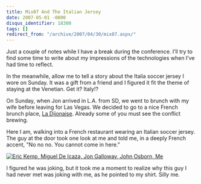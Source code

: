 ```yaml
---
title: Mix07 And The Italian Jersey
date: 2007-05-01 -0800
disqus_identifier: 18300
tags: []
redirect_from: "/archive/2007/04/30/mix07.aspx/"
---
```


Just a couple of notes while I have a break during the conference. I’ll
try to find some time to write about my impressions of the technologies
when I’ve had time to reflect.

In the meanwhile, allow me to tell a story about the Italia soccer
jersey I wore on Sunday. It was a gift from a friend and I figured it
fit the theme of staying at the Venetian. Get it? Italy!?

On Sunday, when Jon arrived in L.A. from SD, we went to brunch with my
wife before leaving for Las Vegas. We decided to go to a nice French
brunch place, [La Dijonaise](http://ladijonaise.com/reviews.html).
Already some of you must see the conflict brewing.

Here I am, walking into a French restaurant wearing an Italian soccer
jersey. The guy at the door took one look at me and told me, in a deeply
French accent, "No no no. You cannot come in here."

[![Eric Kemp, Miguel De Icaza, Jon Galloway, John Osborn,
Me](https://haacked.com/images/haacked_com/WindowsLiveWriter/Mix07_D47D/478568316_ce54b8bcce_o_thumb%5B1%5D.jpg)](https://haacked.com/images/haacked_com/WindowsLiveWriter/Mix07_D47D/478568316_ce54b8bcce_o%5B3%5D.jpg "Eric Kemp, Miguel De Icaza, Jon Galloway, John Osborn, Me")

I figured he was joking, but it took me a moment to realize why this guy
I had never met was joking with me, as he pointed to my shirt. Silly me.

